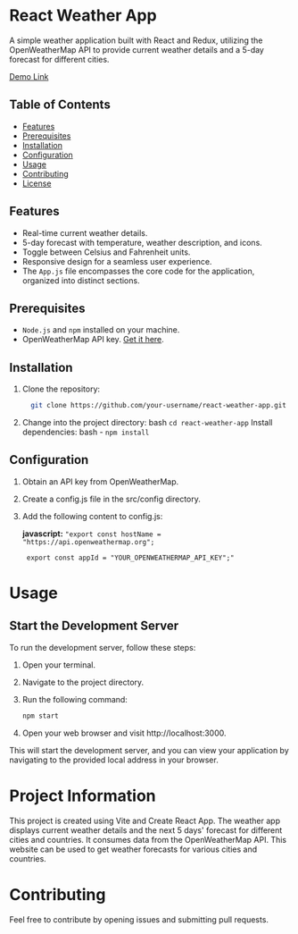 # React Weather App

A simple weather application built with React and Redux, utilizing the OpenWeatherMap API to provide current weather details and a 5-day forecast for different cities.

[Demo Link](https://main--phenomenal-florentine-78a1d7.netlify.app/)

## Table of Contents
- [Features](#features)
- [Prerequisites](#prerequisites)
- [Installation](#installation)
- [Configuration](#configuration)
- [Usage](#usage)
- [Contributing](#contributing)
- [License](#license)

## Features
- Real-time current weather details.
- 5-day forecast with temperature, weather description, and icons.
- Toggle between Celsius and Fahrenheit units.
- Responsive design for a seamless user experience.
- The `App.js` file encompasses the core code for the application, organized into distinct sections.

## Prerequisites
- `Node.js` and `npm` installed on your machine.
- OpenWeatherMap API key. [Get it here](https://openweathermap.org/appid).

## Installation
1. Clone the repository:
   ```bash
     git clone https://github.com/your-username/react-weather-app.git
2. Change into the project directory:
   bash  `cd react-weather-app`
Install dependencies:
bash  - `npm install`
 ## Configuration
   1. Obtain an API key from OpenWeatherMap.
   2. Create a config.js file in the src/config directory.
   3. Add the following content to config.js:

       **javascript:**
     `"export const hostName = "https://api.openweathermap.org";`

        ` export const appId = "YOUR_OPENWEATHERMAP_API_KEY";"`
     
 
# Usage

## Start the Development Server

To run the development server, follow these steps:

1. Open your terminal.

2. Navigate to the project directory.

3. Run the following command:
    ```bash
   npm start
4.   Open your web browser and visit http://localhost:3000.

   This will start the development server, and you can view your application by navigating to the provided local address in your browser.


# Project Information
This project is created using Vite and Create React App. The weather app displays current weather details and the next 5 days' forecast for different cities and countries. It consumes data from the OpenWeatherMap API.
This website can be used to get weather forecasts for various cities and countries.

# Contributing
Feel free to contribute by opening issues and submitting pull requests.
